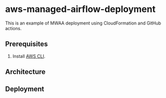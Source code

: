# aws-managed-airflow-deployment

This is an example of MWAA deployment using CloudFormation and GitHub actions.

## Prerequisites

1. Install [AWS CLI](https://docs.aws.amazon.com/cli/latest/userguide/install-cliv2.html).

## Architecture

## Deployment
